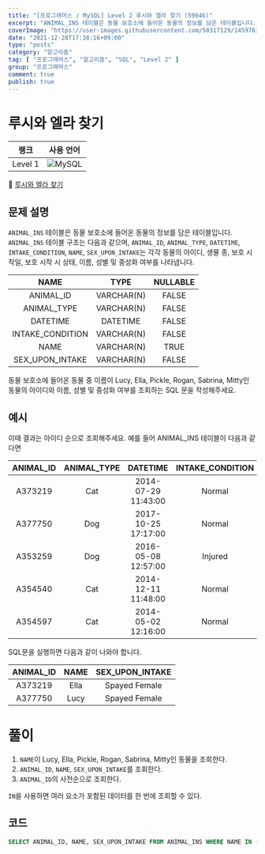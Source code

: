 ```yaml
---
title: "[프로그래머스 / MySQL] Level 2 루시와 엘라 찾기 (59046)"
excerpt: "ANIMAL_INS 테이블은 동물 보호소에 들어온 동물의 정보를 담은 테이블입니다. ANIMAL_INS 테이블 구조는 다음과 같으며, ANIMAL_ID, ANIMAL_TYPE, DATETIME, INTAKE_CONDITION, NAME, SEX_UPON_INTAKE는 각각 동물의 아이디, 생물 종, 보호 시작일, 보호 시작 시 상태, 이름, 성별 및 중성화 여부를 나타냅니다."
coverImage: "https://user-images.githubusercontent.com/50317129/145976356-6b5d1430-31c0-4c34-829e-6be8f747ab19.png"
date: "2021-12-28T17:38:16+09:00"
type: "posts"
category: "알고리즘"
tag: [ "프로그래머스", "알고리즘", "SQL", "Level 2" ]
group: "프로그래머스"
comment: true
publish: true
---
```


# 루시와 엘라 찾기

|  랭크   |                                                  사용 언어                                                  |
| :-----: | :---------------------------------------------------------------------------------------------------------: |
| Level 1 | ![MySQL](https://shields.io/badge/MySQL-lightgrey?logo=mysql&style=plastic&logoColor=white&labelColor=blue) |

🔗 [루시와 엘라 찾기](https://programmers.co.kr/learn/courses/30/lessons/59046)





## 문제 설명

`ANIMAL_INS` 테이블은 동물 보호소에 들어온 동물의 정보를 담은 테이블입니다. `ANIMAL_INS` 테이블 구조는 다음과 같으며, `ANIMAL_ID`, `ANIMAL_TYPE`, `DATETIME`, `INTAKE_CONDITION`, `NAME`, `SEX_UPON_INTAKE`는 각각 동물의 아이디, 생물 종, 보호 시작일, 보호 시작 시 상태, 이름, 성별 및 중성화 여부를 나타냅니다.

|       NAME       |    TYPE    | NULLABLE |
| :--------------: | :--------: | :------: |
|    ANIMAL_ID     | VARCHAR(N) |  FALSE   |
|   ANIMAL_TYPE    | VARCHAR(N) |  FALSE   |
|     DATETIME     |  DATETIME  |  FALSE   |
| INTAKE_CONDITION | VARCHAR(N) |  FALSE   |
|       NAME       | VARCHAR(N) |   TRUE   |
| SEX_UPON_INTAKE  | VARCHAR(N) |  FALSE   |

동물 보호소에 들어온 동물 중 이름이 Lucy, Ella, Pickle, Rogan, Sabrina, Mitty인 동물의 아이디와 이름, 성별 및 중성화 여부를 조회하는 SQL 문을 작성해주세요.





## 예시

이때 결과는 아이디 순으로 조회해주세요. 예를 들어 ANIMAL_INS 테이블이 다음과 같다면

| ANIMAL_ID | ANIMAL_TYPE |      DATETIME       | INTAKE_CONDITION | NAME  | SEX_UPON_INTAKE |
| :-------: | :---------: | :-----------------: | :--------------: | :---: | :-------------: |
|  A373219  |     Cat     | 2014-07-29 11:43:00 |      Normal      | Ella  |  Spayed Female  |
|  A377750  |     Dog     | 2017-10-25 17:17:00 |      Normal      | Lucy  |  Spayed Female  |
|  A353259  |     Dog     | 2016-05-08 12:57:00 |     Injured      |  Bj   |  Neutered Male  |
|  A354540  |     Cat     | 2014-12-11 11:48:00 |      Normal      |  Tux  |  Neutered Male  |
|  A354597  |     Cat     | 2014-05-02 12:16:00 |      Normal      | Ariel |  Spayed Female  |

SQL문을 실행하면 다음과 같이 나와야 합니다.

| ANIMAL_ID | NAME  | SEX_UPON_INTAKE |
| :-------: | :---: | :-------------: |
|  A373219  | Ella  |  Spayed Female  |
|  A377750  | Lucy  |  Spayed Female  |










# 풀이

1. `NAME`이 Lucy, Ella, Pickle, Rogan, Sabrina, Mitty인 동물을 조회한다.
2. `ANIMAL_ID`, `NAME`, `SEX_UPON_INTAKE`를 조회한다.
3. `ANIMAL_ID`의 사전순으로 조회한다.

`IN`을 사용하면 여러 요소가 포함된 데이터를 한 번에 조회할 수 있다.





## 코드

``` sql
SELECT ANIMAL_ID, NAME, SEX_UPON_INTAKE FROM ANIMAL_INS WHERE NAME IN ('Lucy', 'Ella', 'Pickle', 'Rogan', 'Sabrina', 'Mitty') ORDER BY ANIMAL_ID;
```